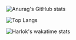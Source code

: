 ![Anurag's GitHub stats](https://github-readme-stats.vercel.app/api?username=mbfczzz)

![Top Langs](https://github-readme-stats.vercel.app/api/top-langs/?username=mbfczzz)

![Harlok's wakatime stats](https://github-readme-stats.vercel.app/api/wakatime?username=mbfczzz)


<!--START_SECTION:waka-->
<!--END_SECTION:waka-->
